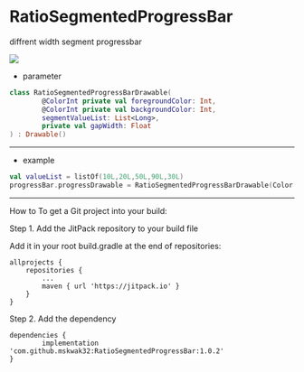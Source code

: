 # RatioSegmentedProgressBar
diffrent width segment progressbar

<img src = "https://user-images.githubusercontent.com/39761087/114204284-fa173800-9993-11eb-9ee8-2ad15533f75c.PNG" />

- parameter

```kotlin
class RatioSegmentedProgressBarDrawable(
        @ColorInt private val foregroundColor: Int,
        @ColorInt private val backgroundColor: Int,
        segmentValueList: List<Long>,
        private val gapWidth: Float
) : Drawable()
```
----------------------------------------------

- example
```kotlin
val valueList = listOf(10L,20L,50L,90L,30L)
progressBar.progressDrawable = RatioSegmentedProgressBarDrawable(Color.BLUE, Color.GRAY, valueList, 20f)
```

----------------------------------------------------
How to
To get a Git project into your build:

Step 1. Add the JitPack repository to your build file

Add it in your root build.gradle at the end of repositories:

	allprojects {
		repositories {
			...
			maven { url 'https://jitpack.io' }
		}
	}
Step 2. Add the dependency

	dependencies {
	        implementation 'com.github.mskwak32:RatioSegmentedProgressBar:1.0.2'
	}
